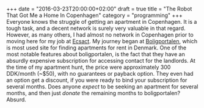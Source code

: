 +++
date = "2016-03-23T20:00:00+02:00"
draft = true
title = "The Robot That Got Me a Home In Copenhagen"
category = "programming"
+++
Everyone knows the struggle of getting an apartment in Copenhagen.
It is a tough task, and a decent network is surely very valuable in that regard.
However, as many others, I had almost no network in Copenhagen prior to moving here for my job at [Ecsact](http://ecsact.dk/).
My journey began at [Boligportalen](https://www.boligportal.dk/), which is most used site for finding apartments for rent in Denmark.
One of the most notable features about boligportalen, is the fact that they have an absurdly expensive subscription for accessing contact for the landlords.
At the time of my apartment hunt, the price were approximately 300 DDK/month (~$50), with no guarantees or payback option.
They even had an option get a discount, if you were ready to bind your subscription for several months.
Does anyone *expect* to be seeking an apartment for several months, and then just *donate* the remaining months to boligportalen? Absurd.
